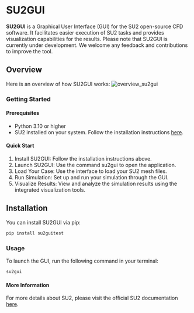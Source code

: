 # SU2GUI

**SU2GUI** is a Graphical User Interface (GUI) for the SU2 open-source CFD software. It facilitates easier execution of SU2 tasks and provides visualization capabilities for the results.
Please note that SU2GUI is currently under development. We welcome any feedback and contributions to improve the tool.



## Overview
Here is an overview of how SU2GUI works:
![overview_su2gui](https://github.com/bigfooted/su2gui/assets/7050568/c4c8e171-dfeb-4b68-8950-8b4064cafe2e)

### Getting Started
#### Prerequisites
- Python 3.10 or higher
- SU2 installed on your system. Follow the installation instructions [here](https://su2code.github.io/download.html).

#### Quick Start

1. Install SU2GUI: Follow the installation instructions above.
2. Launch SU2GUI: Use the command su2gui to open the application.
3. Load Your Case: Use the interface to load your SU2 mesh files.
4. Run Simulation: Set up and run your simulation through the GUI.
5. Visualize Results: View and analyze the simulation results using the integrated visualization tools.



## Installation

You can install SU2GUI via pip:

```sh
pip install su2guitest
```
### Usage
To launch the GUI, run the following command in your terminal:
```sh
su2gui
```

#### More Information
For more details about SU2, please visit the official SU2 documentation [here](https://su2code.github.io/docs_v7/home/).

